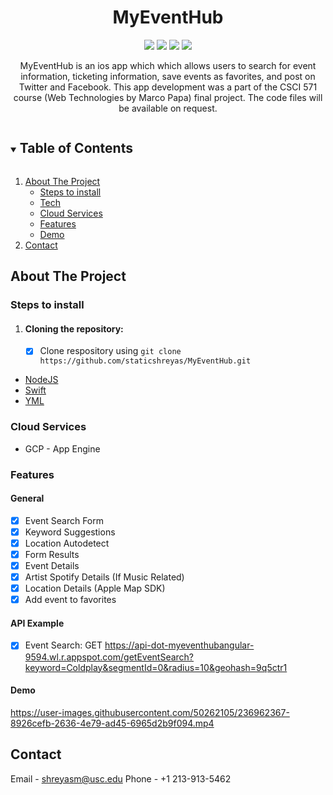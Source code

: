 <div align="center">
 
<h1 align="center">MyEventHub</h1>

[![](https://img.shields.io/badge/App_Made_with-Swift-red?style=for-the-badge&logo=swift)](#)
[![](https://img.shields.io/badge/Backend_Made_with-NodeJS-green?style=for-the-badge&logo=node)](#)
[![](https://img.shields.io/badge/IDE-XCode-blue?style=for-the-badge&logo=visual-studio-code)](#)
[![](https://img.shields.io/badge/Hosted_On-GCP-white.svg?style=for-the-badge&logo=google-cloud&logoColor=white)](#)
</div>

<p align="center">
MyEventHub is an ios app which which allows users to search for event information, ticketing information, save events as favorites, and post on Twitter and Facebook. This app development was a part of the CSCI 571 course (Web Technologies by Marco Papa) final project. The code files will be available on request. 
</p>

<!-- TABLE OF CONTENTS -->
<details open="open">
  <summary><h2 style="display: inline-block">Table of Contents</h2></summary>
  <ol>
    <li>
      <a href="#about-the-project">About The Project</a>
      <ul>
      <li><a href="#steps-to-install">Steps to install</a></li>
        <li><a href="#technologies">Tech</a></li>
       <li><a href="#cloud-services">Cloud Services</a></li>
       <li><a href="#features">Features</a></li>
       <li><a href="#demo">Demo</a></li>
      </ul>
    </li>
    <li><a href="#contact">Contact</a></li>
  </ol>
</details>

<!-- ABOUT THE PROJECT -->
## About The Project

### Steps to install
1. #### Cloning the repository: 
   - [x] Clone respository using `git clone https://github.com/staticshreyas/MyEventHub.git` 

* [NodeJS](#)
* [Swift](#)
* [YML](#)

### Cloud Services

* GCP - App Engine

### Features

#### General

- [x] Event Search Form
- [x] Keyword Suggestions
- [x] Location Autodetect
- [x] Form Results
- [x] Event Details
- [x] Artist Spotify Details (If Music Related)
- [x] Location Details (Apple Map SDK)
- [x] Add event to favorites

#### API Example

- [x] Event Search: GET https://api-dot-myeventhubangular-9594.wl.r.appspot.com/getEventSearch?keyword=Coldplay&segmentId=0&radius=10&geohash=9q5ctr1

<!-- DEMO -->
#### Demo

https://user-images.githubusercontent.com/50262105/236962367-8926cefb-2636-4e79-ad45-6965d2b9f094.mp4

<!-- CONTACT -->
## Contact

Email  - shreyasm@usc.edu
Phone - +1 213-913-5462
